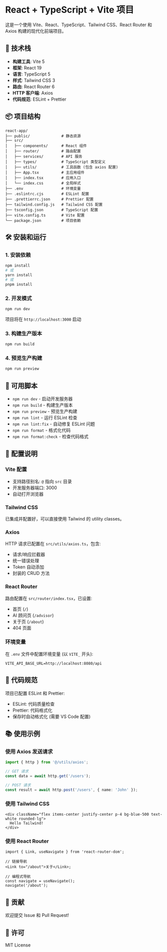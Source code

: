 # React + TypeScript + Vite 项目

这是一个使用 Vite、React、TypeScript、Tailwind CSS、React Router 和 Axios 构建的现代化前端项目。

## 🚀 技术栈

- **构建工具**: Vite 5
- **框架**: React 19
- **语言**: TypeScript 5
- **样式**: Tailwind CSS 3
- **路由**: React Router 6
- **HTTP 客户端**: Axios
- **代码规范**: ESLint + Prettier

## 📦 项目结构

```
react-app/
├── public/              # 静态资源
├── src/
│   ├── components/      # React 组件
│   ├── router/          # 路由配置
│   ├── services/        # API 服务
│   ├── types/           # TypeScript 类型定义
│   ├── utils/           # 工具函数 (包含 axios 配置)
│   ├── App.tsx          # 主应用组件
│   ├── index.tsx        # 应用入口
│   └── index.css        # 全局样式
├── .env                 # 环境变量
├── .eslintrc.cjs        # ESLint 配置
├── .prettierrc.json     # Prettier 配置
├── tailwind.config.js   # Tailwind CSS 配置
├── tsconfig.json        # TypeScript 配置
├── vite.config.ts       # Vite 配置
└── package.json         # 项目依赖

```

## 🛠️ 安装和运行

### 1. 安装依赖

```bash
npm install
# 或
yarn install
# 或
pnpm install
```

### 2. 开发模式

```bash
npm run dev
```

项目将在 `http://localhost:3000` 启动

### 3. 构建生产版本

```bash
npm run build
```

### 4. 预览生产构建

```bash
npm run preview
```

## 📝 可用脚本

- `npm run dev` - 启动开发服务器
- `npm run build` - 构建生产版本
- `npm run preview` - 预览生产构建
- `npm run lint` - 运行 ESLint 检查
- `npm run lint:fix` - 自动修复 ESLint 问题
- `npm run format` - 格式化代码
- `npm run format:check` - 检查代码格式

## 🔧 配置说明

### Vite 配置

- 支持路径别名: `@` 指向 `src` 目录
- 开发服务器端口: 3000
- 自动打开浏览器

### Tailwind CSS

已集成并配置好，可以直接使用 Tailwind 的 utility classes。

### Axios

HTTP 请求已配置在 `src/utils/axios.ts`，包含:

- 请求/响应拦截器
- 统一错误处理
- Token 自动添加
- 封装的 CRUD 方法

### React Router

路由配置在 `src/router/index.tsx`，已设置:

- 首页 (`/`)
- AI 顾问页 (`/advisor`)
- 关于页 (`/about`)
- 404 页面

### 环境变量

在 `.env` 文件中配置环境变量 (以 `VITE_` 开头):

```env
VITE_API_BASE_URL=http://localhost:8080/api
```

## 🎨 代码规范

项目已配置 ESLint 和 Prettier:

- ESLint: 代码质量检查
- Prettier: 代码格式化
- 保存时自动格式化 (需要 VS Code 配置)

## 📚 使用示例

### 使用 Axios 发送请求

```typescript
import { http } from '@/utils/axios';

// GET 请求
const data = await http.get('/users');

// POST 请求
const result = await http.post('/users', { name: 'John' });
```

### 使用 Tailwind CSS

```tsx
<div className="flex items-center justify-center p-4 bg-blue-500 text-white rounded-lg">
  Hello Tailwind!
</div>
```

### 使用 React Router

```tsx
import { Link, useNavigate } from 'react-router-dom';

// 链接导航
<Link to="/about">关于</Link>;

// 编程式导航
const navigate = useNavigate();
navigate('/about');
```

## 🤝 贡献

欢迎提交 Issue 和 Pull Request!

## 📄 许可

MIT License
